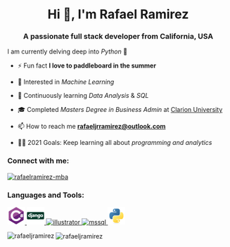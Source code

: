 <h1 align="center">Hi 👋, I'm Rafael Ramirez</h1>
<h3 align="center">A passionate full stack developer from California, USA</h3>

I am currently delving deep into *Python* 🚂  

- ⚡ Fun fact **I love to paddleboard in the summer**

* 🤔   Interested in *Machine Learning*

* 🌱   Continuously learning  *Data Analysis* & *SQL*

* 🎓   Completed *Masters Degree in Business Admin* at [Clarion University](http://www.clarion.edu//)

- 📫 How to reach me **rafaeljrramirez@outlook.com**

- 💪🏼 2021 Goals: Keep learning all about *programming and analytics*


<h3 align="left">Connect with me:</h3>
<p align="left">
<a href="https://linkedin.com/in/rafaelramirez-mba" target="blank"><img align="center" src="https://cdn.jsdelivr.net/npm/simple-icons@3.0.1/icons/linkedin.svg" alt="rafaelramirez-mba" height="30" width="40" /></a>
</p>

<h3 align="left">Languages and Tools:</h3>
<p align="left"> <a href="https://www.w3schools.com/cs/" target="_blank"> <img src="https://raw.githubusercontent.com/devicons/devicon/master/icons/csharp/csharp-original.svg" alt="csharp" width="40" height="40"/> </a> <a href="https://www.djangoproject.com/" target="_blank"> <img src="https://raw.githubusercontent.com/devicons/devicon/master/icons/django/django-original.svg" alt="django" width="40" height="40"/> </a> <a href="https://www.adobe.com/in/products/illustrator.html" target="_blank"> <img src="https://www.vectorlogo.zone/logos/adobe_illustrator/adobe_illustrator-icon.svg" alt="illustrator" width="40" height="40"/> </a> <a href="https://www.microsoft.com/en-us/sql-server" target="_blank"> <img src="https://cdn.worldvectorlogo.com/logos/microsoft-sql-server.svg" alt="mssql" width="40" height="40"/> </a> <a href="https://www.python.org" target="_blank"> <img src="https://raw.githubusercontent.com/devicons/devicon/master/icons/python/python-original.svg" alt="python" width="40" height="40"/> </a> </p>

<p><img align="left" src="https://github-readme-stats.vercel.app/api/top-langs?username=rafaeljramirez&show_icons=true&locale=en&layout=compact" alt="rafaeljramirez" /></p>

<p>&nbsp;<img align="center" src="https://github-readme-stats.vercel.app/api?username=rafaeljramirez&show_icons=true&locale=en" alt="rafaeljramirez" /></p>
